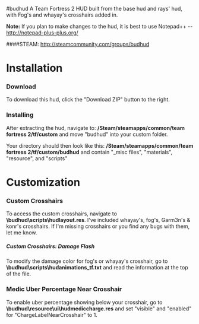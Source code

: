 #budhud
A Team Fortress 2 HUD built from the base hud and rays' hud, with Fog's and whayay's crosshairs added in.

**Note:** If you plan to make changes to the hud, it is best to use Notepad++ -- http://notepad-plus-plus.org/

####STEAM: http://steamcommunity.com/groups/budhud

Installation
============
### Download
To download this hud, click the "Download ZIP" button to the right.

### Installing
After extracting the hud, navigate to: **/Steam/steamapps/common/team fortress 2/tf/custom** and move "budhud" into your custom folder.

Your directory should then look like this: **/Steam/steamapps/common/team fortress 2/tf/custom/budhud** and contain "_misc files", "materials", "resource", and "scripts"

Customization
=============
### Custom Crosshairs
To access the custom crosshairs, navigate to **\budhud\scripts\hudlayout.res**. I've included whayay's, fog's, Garm3n's & konr's crosshairs. If I'm missing crosshairs or you find any bugs with them, let me know.

##### Custom Crosshairs: Damage Flash
To modify the damage color for fog's or whayay's crosshair, go to **\budhud\scripts\hudanimations_tf.txt** and read the information at the top of the file.

### Medic Uber Percentage Near Crosshair
To enable uber percentage showing below your crosshair, go to **\budhud\resource\ui\hudmediccharge.res** and set "visible" and "enabled" for "ChargeLabelNearCrosshair" to 1.
